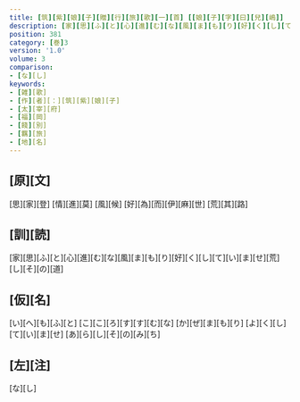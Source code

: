 ```yaml
---
title: [筑][紫][娘][子][贈][行][旅][歌][一][首] [[娘][子][字][曰][兒][嶋]]
description: [家][思][ふ][と][心][進][む][な][風][ま][も][り][好][く][し][て][い][ま][せ][荒][し][そ][の][道]
position: 381
category: [巻]3
version: '1.0'
volume: 3
comparison:
- [な][し]
keywords:
- [雑][歌]
- [作][者][：][筑][紫][娘][子]
- [太][宰][府]
- [福][岡]
- [餞][別]
- [羈][旅]
- [地][名]
---
```


## [原][文]

[思][家][登] [情][進][莫] [風][候] [好][為][而][伊][麻][世] [荒][其][路]

## [訓][読]

[家][思][ふ][と][心][進][む][な][風][ま][も][り][好][く][し][て][い][ま][せ][荒][し][そ][の][道]

## [仮][名]

[い][へ][も][ふ][と] [こ][こ][ろ][す][す][む][な] [か][ぜ][ま][も][り] [よ][く][し][て][い][ま][せ] [あ][ら][し][そ][の][み][ち]

## [左][注]

[な][し]
